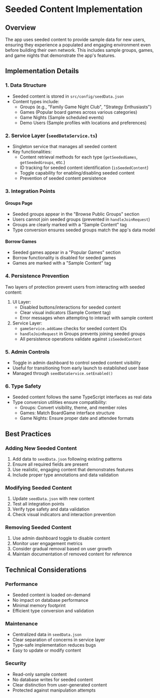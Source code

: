 # Seeded Content Implementation

## Overview
The app uses seeded content to provide sample data for new users, ensuring they experience a populated and engaging environment even before building their own network. This includes sample groups, games, and game nights that demonstrate the app's features.

## Implementation Details

### 1. Data Structure
- Seeded content is stored in `src/config/seedData.json`
- Content types include:
  - Groups (e.g., "Family Game Night Club", "Strategy Enthusiasts")
  - Games (Popular board games across various categories)
  - Game Nights (Sample scheduled events)
  - Demo Users (Sample profiles with locations and preferences)

### 2. Service Layer (`seedDataService.ts`)
- Singleton service that manages all seeded content
- Key functionalities:
  - Content retrieval methods for each type (`getSeededGames`, `getSeededGroups`, etc.)
  - ID tracking for seeded content identification (`isSeededContent`)
  - Toggle capability for enabling/disabling seeded content
  - Prevention of seeded content persistence

### 3. Integration Points

#### Groups Page
- Seeded groups appear in the "Browse Public Groups" section
- Users cannot join seeded groups (prevented in `handleJoinRequest`)
- Groups are clearly marked with a "Sample Content" tag
- Type conversion ensures seeded groups match the app's data model

#### Borrow Games
- Seeded games appear in a "Popular Games" section
- Borrow functionality is disabled for seeded games
- Games are marked with a "Sample Content" tag

### 4. Persistence Prevention
Two layers of protection prevent users from interacting with seeded content:
1. UI Layer:
   - Disabled buttons/interactions for seeded content
   - Clear visual indicators (Sample Content tag)
   - Error messages when attempting to interact with sample content
2. Service Layer:
   - `gameService.addGame` checks for seeded content IDs
   - `handleJoinRequest` in Groups prevents joining seeded groups
   - All persistence operations validate against `isSeededContent`

### 5. Admin Controls
- Toggle in admin dashboard to control seeded content visibility
- Useful for transitioning from early launch to established user base
- Managed through `seedDataService.setEnabled()`

### 6. Type Safety
- Seeded content follows the same TypeScript interfaces as real data
- Type conversion utilities ensure compatibility:
  - Groups: Convert visibility, theme, and member roles
  - Games: Match BoardGame interface structure
  - Game Nights: Ensure proper date and attendee formats

## Best Practices

### Adding New Seeded Content
1. Add data to `seedData.json` following existing patterns
2. Ensure all required fields are present
3. Use realistic, engaging content that demonstrates features
4. Include proper type annotations and data validation

### Modifying Seeded Content
1. Update `seedData.json` with new content
2. Test all integration points
3. Verify type safety and data validation
4. Check visual indicators and interaction prevention

### Removing Seeded Content
1. Use admin dashboard toggle to disable content
2. Monitor user engagement metrics
3. Consider gradual removal based on user growth
4. Maintain documentation of removed content for reference

## Technical Considerations

### Performance
- Seeded content is loaded on-demand
- No impact on database performance
- Minimal memory footprint
- Efficient type conversion and validation

### Maintenance
- Centralized data in `seedData.json`
- Clear separation of concerns in service layer
- Type-safe implementation reduces bugs
- Easy to update or modify content

### Security
- Read-only sample content
- No database writes for seeded content
- Clear distinction from user-generated content
- Protected against manipulation attempts
